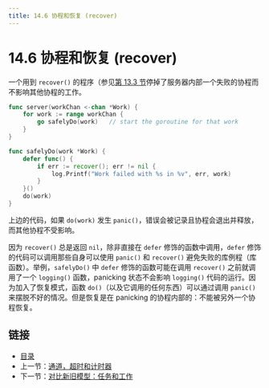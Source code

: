 ```yaml
---
title: 14.6 协程和恢复 (recover)
---
```


# 14.6 协程和恢复 (recover)

一个用到 `recover()` 的程序（参见[第 13.3 节](13.3.md)停掉了服务器内部一个失败的协程而不影响其他协程的工作。

```go
func server(workChan <-chan *Work) {
    for work := range workChan {
        go safelyDo(work)   // start the goroutine for that work
    }
}

func safelyDo(work *Work) {
    defer func() {
        if err := recover(); err != nil {
            log.Printf("Work failed with %s in %v", err, work)
        }
    }()
    do(work)
}
```

上边的代码，如果 `do(work)` 发生 `panic()`，错误会被记录且协程会退出并释放，而其他协程不受影响。

因为 `recover()` 总是返回 `nil`，除非直接在 `defer` 修饰的函数中调用，`defer` 修饰的代码可以调用那些自身可以使用 `panic()` 和 `recover()` 避免失败的库例程（库函数）。举例，`safelyDo()` 中 `defer` 修饰的函数可能在调用 `recover()` 之前就调用了一个 `logging()` 函数，panicking 状态不会影响 `logging()` 代码的运行。因为加入了恢复模式，函数 `do()`（以及它调用的任何东西）可以通过调用 `panic()` 来摆脱不好的情况。但是恢复是在 panicking 的协程内部的：不能被另外一个协程恢复。


## 链接

- [目录](directory.md)
- 上一节：[通道，超时和计时器](14.5.md)
- 下一节：[对比新旧模型：任务和工作](14.7.md)
